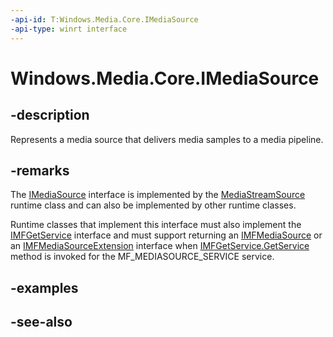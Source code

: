 ```yaml
---
-api-id: T:Windows.Media.Core.IMediaSource
-api-type: winrt interface
---
```


<!-- Interface syntax.
public interface IMediaSource : 
-->

# Windows.Media.Core.IMediaSource

## -description
Represents a media source that delivers media samples to a media pipeline.

## -remarks
The [IMediaSource](imediasource.md) interface is implemented by the [MediaStreamSource](mediastreamsource.md) runtime class and can also be implemented by other runtime classes.

Runtime classes that implement this interface must also implement the [IMFGetService](https://msdn.microsoft.com/library/windows/desktop/ms694261.aspx) interface and must support returning an [IMFMediaSource](https://msdn.microsoft.com/library/windows/desktop/ms700189.aspx) or an [IMFMediaSourceExtension](https://msdn.microsoft.com/library/windows/desktop/dn280726.aspx) interface when [IMFGetService.GetService](https://msdn.microsoft.com/library/windows/desktop/ms696978.aspx) method is invoked for the MF_MEDIASOURCE_SERVICE service.

## -examples

## -see-also